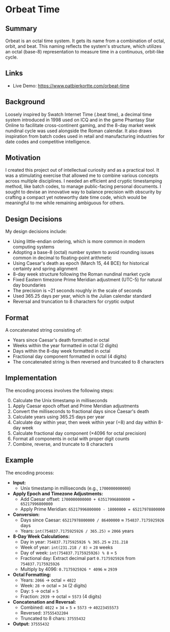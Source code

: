 # Orbeat Time

## Summary

Orbeat is an octal time system. It gets its name from a combination of octal, orbit, and beat. This naming reflects the system's structure, which utilizes an octal (base-8) representation to measure time in a continuous, orbit-like cycle.

## Links
- Live Demo: https://www.patbierkortte.com/orbeat-time

## Background

Loosely inspired by Swatch Internet Time (.beat time), a decimal time system introduced in 1998 used on ICQ and in the game Phantasy Star Online to facilitate cross-continent gaming, and the 8-day market week nundinal cycle was used alongside the Roman calendar. It also draws inspiration from batch codes used in retail and manufacturing industries for date codes and competitive intelligence.

## Motivation

I created this project out of intellectual curiosity and as a practical tool. It was a stimulating exercise that allowed me to combine various concepts across multiple disciplines. I needed an efficient and cryptic timestamping method, like batch codes, to manage public-facing personal documents. I sought to devise an innovative way to balance precision with obscurity by crafting a compact yet noteworthy date time code, which would be meaningful to me while remaining ambiguous for others.

## Design Decisions

My design decisions include:

- Using little-endian ordering, which is more common in modern computing systems
- Adopting a base-8 (octal) number system to avoid rounding issues common in decimal to floating-point arithmetic
- Using Caesar's death as epoch (March 15, 44 BCE) for historical certainty and spring alignment
- 8-day week structure following the Roman nundinal market cycle
- Fixed Eastern timezone Prime Meridian adjustment (UTC-5) for natural day boundaries
- The precision is ~21 seconds roughly in the scale of seconds
- Used 365.25 days per year, which is the Julian calendar standard
- Reversal and truncation to 8 characters for cryptic output

## Format

A concatenated string consisting of:
- Years since Caesar's death formatted in octal
- Weeks within the year formatted in octal (2 digits)
- Days within the 8-day week formatted in octal
- Fractional day component formatted in octal (4 digits)
- The concatenated string is then reversed and truncated to 8 characters

## Implementation

The encoding process involves the following steps:

0. Calculate the Unix timestamp in milliseconds
1. Apply Caesar epoch offset and Prime Meridian adjustments
2. Convert the milliseconds to fractional days since Caesar's death
3. Calculate years using 365.25 days per year
4. Calculate day within year, then week within year (÷8) and day within 8-day week
5. Calculate fractional day component (×4096 for octal precision)
6. Format all components in octal with proper digit counts
7. Combine, reverse, and truncate to 8 characters

## Example

The encoding process:

- **Input:**
  - Unix timestamp in milliseconds (e.g., `1700000000000`)
- **Apply Epoch and Timezone Adjustments:**
  - Add Caesar offset: `1700000000000 + 63517996800000 = 65217996800000`
  - Apply Prime Meridian: `65217996800000 - 18000000 = 65217978800000`
- **Conversion:** 
  - Days since Caesar: `65217978800000 / 86400000` ≈ `754837.7175925926` days
  - Years: `int(754837.7175925926 / 365.25)` = `2066` years
- **8-Day Week Calculations:**
  - Day in year: `754837.7175925926 % 365.25` ≈ `231.218`
  - Week of year: `int(231.218 / 8)` = `28` weeks
  - Day of week: `int(754837.7175925926) % 8` = `5`
  - Fractional day: Extract decimal part `0.7175925926` from `754837.7175925926`
  - Multiply by 4096: `0.7175925926 * 4096` ≈ `2939`
- **Octal Formatting:** 
  - Years: `2066` → octal = `4022`
  - Week: `28` → octal = `34` (2 digits)
  - Day: `5` → octal = `5`
  - Fraction: `2939` → octal = `5573` (4 digits)
- **Concatenation and Reversal:**
  - Combined: `4022` + `34` + `5` + `5573` → `40223455573`
  - Reversed: `37555432204`
  - Truncated to 8 chars: `37555432`
- **Output:** `37555432`
